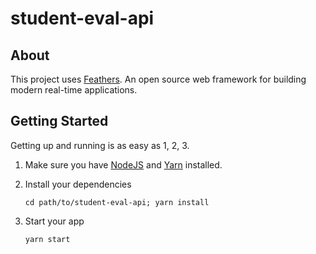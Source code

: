 # student-eval-api

> 

## About

This project uses [Feathers](http://feathersjs.com). An open source web framework for building modern real-time applications.

## Getting Started

Getting up and running is as easy as 1, 2, 3.

1. Make sure you have [NodeJS](https://nodejs.org/) and [Yarn](https://yarnpkg.com/lang/en/) installed.
2. Install your dependencies

    ```
    cd path/to/student-eval-api; yarn install
    ```

3. Start your app

    ```
    yarn start
    ```


